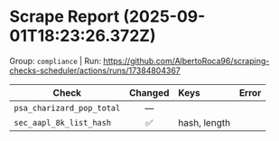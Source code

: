 # Scrape Report (2025-09-01T18:23:26.372Z)

Group: `compliance`  |  Run: https://github.com/AlbertoRoca96/scraping-checks-scheduler/actions/runs/17384804367

| Check | Changed | Keys | Error |
|---|:---:|:--|:--|
| `psa_charizard_pop_total` | — |  |  |
| `sec_aapl_8k_list_hash` | ✅ | hash, length |  |
